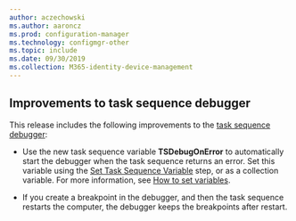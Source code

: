 ```yaml
---
author: aczechowski
ms.author: aaroncz
ms.prod: configuration-manager
ms.technology: configmgr-other
ms.topic: include
ms.date: 09/30/2019
ms.collection: M365-identity-device-management
---
```


## <a name="bkmk_tsdebug"></a> Improvements to task sequence debugger

This release includes the following improvements to the [task sequence debugger](/sccm/osd/deploy-use/debug-task-sequence):

- Use the new task sequence variable **TSDebugOnError** to automatically start the debugger when the task sequence returns an error. Set this variable using the [Set Task Sequence Variable](/sccm/osd/understand/task-sequence-steps#BKMK_SetTaskSequenceVariable) step, or as a collection variable.<!-- 5012536 --> For more information, see [How to set variables](/sccm/osd/understand/using-task-sequence-variables#bkmk_set).

- If you create a breakpoint in the debugger, and then the task sequence restarts the computer, the debugger keeps the breakpoints after restart.<!-- 5012509 -->
